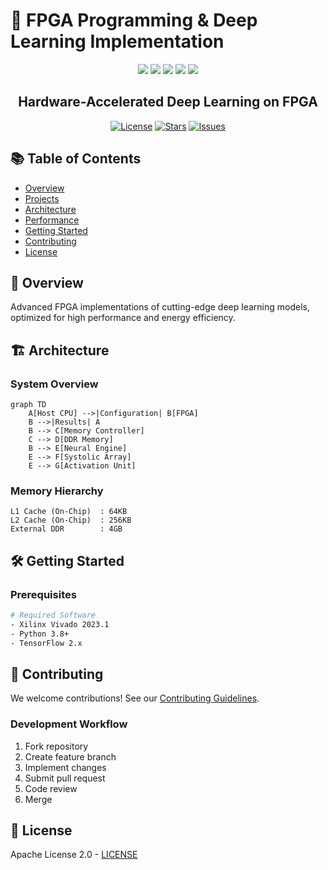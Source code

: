 # 🎯 FPGA Programming & Deep Learning Implementation

<div align="center">
  <img src="https://img.shields.io/badge/FPGA-0091BD?style=for-the-badge&logo=xilinx&logoColor=white">
  <img src="https://img.shields.io/badge/VHDL-543DE0?style=for-the-badge&logo=v&logoColor=white">
  <img src="https://img.shields.io/badge/Verilog-FF9800?style=for-the-badge&logo=v&logoColor=white">
  <img src="https://img.shields.io/badge/Python-3776AB?style=for-the-badge&logo=python&logoColor=white">
  <img src="https://img.shields.io/badge/TensorFlow-FF6F00?style=for-the-badge&logo=tensorflow&logoColor=white">
</div>

<p align="center">
  <h2 align="center">Hardware-Accelerated Deep Learning on FPGA</h2>
</p>

<div align="center">
  
  [![License](https://img.shields.io/badge/License-Apache%202.0-blue.svg)](LICENSE)
  [![Stars](https://img.shields.io/github/stars/Awrsha/FPGA-Programming?style=social)](https://github.com/Awrsha/FPGA-Programming)
  [![Issues](https://img.shields.io/github/issues/Awrsha/FPGA-Programming)](https://github.com/Awrsha/FPGA-Programming/issues)
  
</div>

## 📚 Table of Contents
- [Overview](#-overview)
- [Projects](#-projects)
- [Architecture](#-architecture)
- [Performance](#-performance)
- [Getting Started](#-getting-started)
- [Contributing](#-contributing)
- [License](#-license)

## 🌟 Overview

Advanced FPGA implementations of cutting-edge deep learning models, optimized for high performance and energy efficiency.

## 🏗️ Architecture

### System Overview
```mermaid
graph TD
    A[Host CPU] -->|Configuration| B[FPGA]
    B -->|Results| A
    B --> C[Memory Controller]
    C --> D[DDR Memory]
    B --> E[Neural Engine]
    E --> F[Systolic Array]
    E --> G[Activation Unit]
```

### Memory Hierarchy
```
L1 Cache (On-Chip)  : 64KB
L2 Cache (On-Chip)  : 256KB
External DDR        : 4GB
```

## 🛠️ Getting Started

### Prerequisites
```bash
# Required Software
- Xilinx Vivado 2023.1
- Python 3.8+
- TensorFlow 2.x
```

## 🤝 Contributing

We welcome contributions! See our [Contributing Guidelines](CONTRIBUTING.md).

### Development Workflow
1. Fork repository
2. Create feature branch
3. Implement changes
4. Submit pull request
5. Code review
6. Merge

## 📄 License

Apache License 2.0 - [LICENSE](LICENSE)
